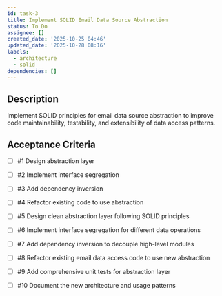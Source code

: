 ```yaml
---
id: task-3
title: Implement SOLID Email Data Source Abstraction
status: To Do
assignee: []
created_date: '2025-10-25 04:46'
updated_date: '2025-10-28 08:16'
labels:
  - architecture
  - solid
dependencies: []
---
```


## Description

<!-- SECTION:DESCRIPTION:BEGIN -->
Implement SOLID principles for email data source abstraction to improve code maintainability, testability, and extensibility of data access patterns.
<!-- SECTION:DESCRIPTION:END -->

## Acceptance Criteria
<!-- AC:BEGIN -->
- [ ] #1 Design abstraction layer
- [ ] #2 Implement interface segregation
- [ ] #3 Add dependency inversion
- [ ] #4 Refactor existing code to use abstraction

- [ ] #5 Design clean abstraction layer following SOLID principles
- [ ] #6 Implement interface segregation for different data operations
- [ ] #7 Add dependency inversion to decouple high-level modules
- [ ] #8 Refactor existing email data access code to use new abstraction
- [ ] #9 Add comprehensive unit tests for abstraction layer
- [ ] #10 Document the new architecture and usage patterns
<!-- AC:END -->
